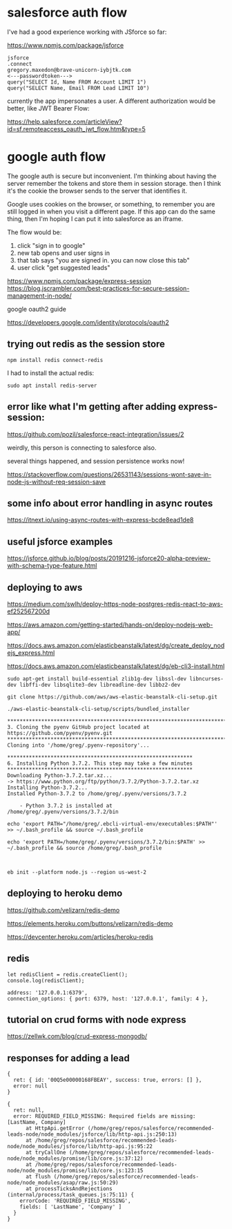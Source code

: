 # salesforce auth flow
I've had a good experience working with JSforce so far:

https://www.npmjs.com/package/jsforce

```
jsforce
.connect
gregory.maxedon@brave-unicorn-iybjtk.com
<---passwordtoken--->
query("SELECT Id, Name FROM Account LIMIT 1")
query("SELECT Name, Email FROM Lead LIMIT 10")
```
currently the app impersonates a user.  A different authorization would be better, like JWT Bearer Flow: 

https://help.salesforce.com/articleView?id=sf.remoteaccess_oauth_jwt_flow.htm&type=5

# google auth flow
The google auth is secure but inconvenient.  I'm thinking about having the server remember the tokens and store them in session storage.  then I think it's the cookie the browser sends to the server that identifies it.  

Google uses cookies on the browser, or something, to remember you are still logged in when you visit a different page.  If this app can do the same thing, then I'm hoping I can put it into salesforce as an iframe.

The flow would be:
1. click "sign in to google"
2. new tab opens and user signs in
3. that tab says "you are signed in.  you can now close this tab"
4. user click "get suggested leads"

https://www.npmjs.com/package/express-session
https://blog.jscrambler.com/best-practices-for-secure-session-management-in-node/

google oauth2 guide

https://developers.google.com/identity/protocols/oauth2

## trying out redis as the session store

```
npm install redis connect-redis
```

I had to install the actual redis:

```
sudo apt install redis-server
```

## error like what I'm getting after adding express-session:

https://github.com/pozil/salesforce-react-integration/issues/2

weirdly, this person is connecting to salesforce also.

several things happened, and session persistence works now!

https://stackoverflow.com/questions/26531143/sessions-wont-save-in-node-js-without-req-session-save

## some info about error handling in async routes

https://itnext.io/using-async-routes-with-express-bcde8ead1de8

## useful jsforce examples

https://jsforce.github.io/blog/posts/20191216-jsforce20-alpha-preview-with-schema-type-feature.html

## deploying to aws

https://medium.com/swlh/deploy-https-node-postgres-redis-react-to-aws-ef252567200d

https://aws.amazon.com/getting-started/hands-on/deploy-nodejs-web-app/

https://docs.aws.amazon.com/elasticbeanstalk/latest/dg/create_deploy_nodejs_express.html

https://docs.aws.amazon.com/elasticbeanstalk/latest/dg/eb-cli3-install.html

```
sudo apt-get install build-essential zlib1g-dev libssl-dev libncurses-dev libffi-dev libsqlite3-dev libreadline-dev libbz2-dev

git clone https://github.com/aws/aws-elastic-beanstalk-cli-setup.git

./aws-elastic-beanstalk-cli-setup/scripts/bundled_installer

*********************************************************************************
3. Cloning the pyenv GitHub project located at https://github.com/pyenv/pyenv.git
*********************************************************************************
Cloning into '/home/greg/.pyenv-repository'...

************************************************************
6. Installing Python 3.7.2. This step may take a few minutes
************************************************************
Downloading Python-3.7.2.tar.xz...
-> https://www.python.org/ftp/python/3.7.2/Python-3.7.2.tar.xz
Installing Python-3.7.2...
Installed Python-3.7.2 to /home/greg/.pyenv/versions/3.7.2

    - Python 3.7.2 is installed at /home/greg/.pyenv/versions/3.7.2/bin

echo 'export PATH="/home/greg/.ebcli-virtual-env/executables:$PATH"' >> ~/.bash_profile && source ~/.bash_profile

echo 'export PATH=/home/greg/.pyenv/versions/3.7.2/bin:$PATH' >> ~/.bash_profile && source /home/greg/.bash_profile



eb init --platform node.js --region us-west-2

```

## deploying to heroku demo

https://github.com/velizarn/redis-demo

https://elements.heroku.com/buttons/velizarn/redis-demo

https://devcenter.heroku.com/articles/heroku-redis

## redis

```
let redisClient = redis.createClient();
console.log(redisClient);

address: '127.0.0.1:6379',
connection_options: { port: 6379, host: '127.0.0.1', family: 4 },
```

## tutorial on crud forms with node express

https://zellwk.com/blog/crud-express-mongodb/

## responses for adding a lead

```
{
  ret: { id: '00Q5e00000168FBEAY', success: true, errors: [] },
  error: null
}

{
  ret: null,
  error: REQUIRED_FIELD_MISSING: Required fields are missing: [LastName, Company]
      at HttpApi.getError (/home/greg/repos/salesforce/recommended-leads-node/node_modules/jsforce/lib/http-api.js:250:13)
      at /home/greg/repos/salesforce/recommended-leads-node/node_modules/jsforce/lib/http-api.js:95:22
      at tryCallOne (/home/greg/repos/salesforce/recommended-leads-node/node_modules/promise/lib/core.js:37:12)
      at /home/greg/repos/salesforce/recommended-leads-node/node_modules/promise/lib/core.js:123:15
      at flush (/home/greg/repos/salesforce/recommended-leads-node/node_modules/asap/raw.js:50:29)
      at processTicksAndRejections (internal/process/task_queues.js:75:11) {
    errorCode: 'REQUIRED_FIELD_MISSING',
    fields: [ 'LastName', 'Company' ]
  }
}
```